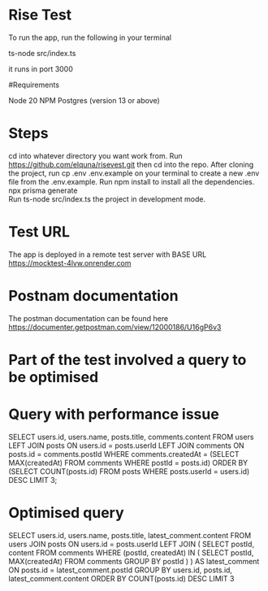 # Rise Test

To run the app, run the following in your terminal

ts-node src/index.ts

it runs in port 3000

#Requirements

Node 20
NPM
Postgres (version 13 or above)

# Steps

cd into whatever directory you want work from.
Run https://github.com/elquna/risevest.git then cd into the repo.
After cloning the project, run cp .env .env.example on your terminal to create a new .env file from the .env.example.
Run npm install to install all the dependencies.
npx prisma generate   
Run ts-node src/index.ts the project in development mode.

# Test URL

The app is deployed in a remote test server with BASE URL  https://mocktest-4lvw.onrender.com

# Postnam documentation

The postman documentation can be found here https://documenter.getpostman.com/view/12000186/U16gP6v3


# Part of the test involved a query to be optimised


# Query with performance issue

SELECT users.id, users.name, posts.title, comments.content
FROM users
LEFT JOIN posts ON users.id = posts.userId
LEFT JOIN comments ON posts.id = comments.postId
WHERE comments.createdAt = (SELECT MAX(createdAt) FROM comments WHERE postId = posts.id)
ORDER BY (SELECT COUNT(posts.id) FROM posts WHERE posts.userId = users.id) DESC
LIMIT 3;





# Optimised query

SELECT users.id, users.name, posts.title, latest_comment.content
FROM users
JOIN posts ON users.id = posts.userId
LEFT JOIN (
SELECT postId, content
FROM comments
WHERE (postId, createdAt) IN (
    SELECT postId, MAX(createdAt)
    FROM comments
    GROUP BY postId
)
) AS latest_comment ON posts.id = latest_comment.postId
GROUP BY users.id, posts.id, latest_comment.content
ORDER BY COUNT(posts.id) DESC
LIMIT 3
